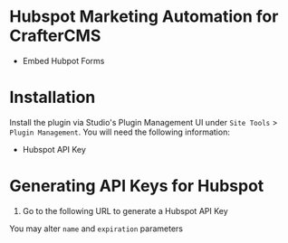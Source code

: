 # Hubspot Marketing Automation for CrafterCMS

- Embed Hubpot Forms

# Installation

Install the plugin via Studio's Plugin Management UI under `Site Tools` > `Plugin Management`.
You will need the following information:
- Hubspot API Key

# Generating API Keys for Hubspot

1. Go to the following URL to generate a Hubspot API Key


You may alter `name` and `expiration` parameters